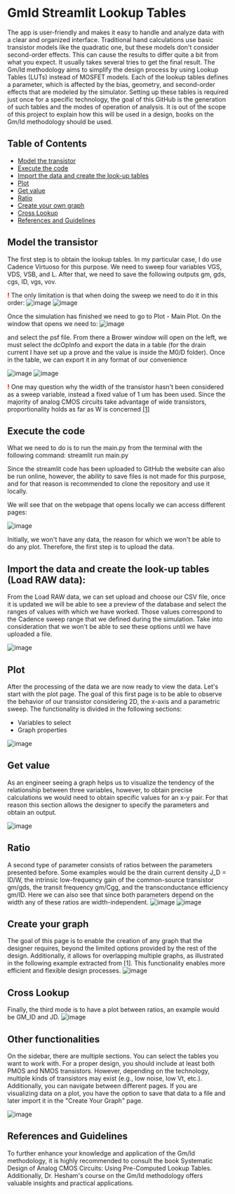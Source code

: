 # GmId Streamlit Lookup Tables
The app is user-friendly and makes it easy to handle and analyze data with a clear and organized interface. Traditional hand calculations use basic transistor models like the quadratic one, but these models don't consider second-order effects. This can cause the results to differ quite a bit from what you expect. It usually takes several tries to get the final result. The Gm/Id methodology aims to simplify the design process by using Lookup Tables (LUTs) instead of MOSFET models. Each of the lookup tables defines a parameter, which is affected by the bias, geometry, and second-order effects that are modeled by the simulator.
Setting up these tables is required just once for a specific technology, the goal of this GitHub is the generation of such tables and the modes of operation of analysis. It is out of the scope of this project to explain how this will be used in a design, books on the Gm/Id methodology should be used. 

## Table of Contents
- [Model the transistor](#model-the-transistor)
- [Execute the code](#execute-the-code)
- [Import the data and create the look-up tables](#import-the-data-and-create-the-look-up-tables-load-raw-data)
- [Plot](#plot)
- [Get value](#get-value)
- [Ratio](#ratio)
- [Create your own graph](#create-your-own-graph)
- [Cross Lookup](#cross-lookup)
- [References and Guidelines](#references-and-guidelines)

## Model the transistor
The first step is to obtain the lookup tables. In my particular case, I do use Cadence Virtuoso for this purpose. We need to sweep four variables VGS, VDS, VSB, and L. After that, we need to save the following outputs gm, gds, cgs, ID, vgs, vov.

<strong style="color:red;">!</strong> The only limitation is that when doing the sweep we need to do it in this order:
![image](https://github.com/user-attachments/assets/65add828-ce04-4ac8-83fa-ee865d4954e4)
![image](https://github.com/user-attachments/assets/bb28bef6-44fe-451a-ad3d-12df5f83bfad)

Once the simulation has finished we need to go to Plot - Main Plot. On the window that opens we need to:
![image](https://github.com/user-attachments/assets/96ce9f13-247a-4ba9-90b7-50e64b82a0d2)

and select the psf file. From there a Brower window will open on the left, we must select the dcOpInfo and export the data in a table (for the drain current I have set up a prove and the value is inside the M0/D folder). Once in the table, we can export it in any format of our convenience

![image](https://github.com/user-attachments/assets/8697ee4f-a0d8-46c6-bd30-ba1fe03c27fa)
![image](https://github.com/user-attachments/assets/569502a1-aedc-4d90-b84c-609b5a68f3a0)

<strong style="color:red;">!</strong> One may question why the width of the transistor hasn't been considered as a sweep variable, instead a fixed value of 1 um has been used. Since the majority of analog CMOS circuits take advantage of wide transistors, proportionality holds as far as W is concerned [[1]](https://ieeexplore.ieee.org/document/10122491/)

## Execute the code
What we need to do is to run the main.py from the terminal with the following command:
streamlit run main.py

Since the streamlit code has been uploaded to GitHub the website can also be run online, however, the ability to save files is not made for this purpose, and for that reason is recommended to clone the repository and use it locally.

We will see that on the webpage that opens locally we can access different pages:

![image](https://github.com/user-attachments/assets/52e2128a-89d9-46e1-9754-4dc56e13af57)

Initially, we won't have any data, the reason for which we won't be able to do any plot. Therefore, the first step is to upload the data.

## Import the data and create the look-up tables (Load RAW data):
From the Load RAW data, we can set upload and choose our CSV file, once it is updated we will be able to see a preview of the database and select the ranges of values with which we have worked. Those values correspond to the Cadence sweep range that we defined during the simulation. Take into consideration that we won't be able to see these options until we have uploaded a file.

![image](https://github.com/user-attachments/assets/59e52644-3b4b-49ac-a1df-ea15e9a0e1da)

## Plot
After the processing of the data we are now ready to view the data. Let's start with the plot page. The goal of this first page is to be able to observe the behavior of our transistor considering 2D, the x-axis and a parametric sweep. The functionality is divided in the following sections:
- Variables to select
- Graph properties

![image](https://github.com/user-attachments/assets/2e6e5770-655c-484d-9e2e-77529ee4e54c)

## Get value
As an engineer seeing a graph helps us to visualize the tendency of the relationship between three variables, however, to obtain precise calculations we would need to obtain specific values for an x-y pair. For that reason this section allows the designer to specify the parameters and obtain an output.

![image](https://github.com/user-attachments/assets/1fc60eac-5529-4e8d-b0c4-362aa0ba8c4e)

## Ratio
A second type of parameter consists of ratios between the parameters presented before. Some examples would be the drain current density J_D = ID/W, the intrinsic low-frequency gain of the common-source transistor gm/gds, the transit frequency gm/Cgg, and the transconductance efficiency gm/ID. Here we can also see that since both parameters depend on the width any of these ratios are width-independent.
![image](https://github.com/user-attachments/assets/d6e446d8-2b84-4447-9ccf-05e9e1921054)
![image](https://github.com/user-attachments/assets/be48e34b-1b2e-42fd-83d5-1c8a05f696b9)


## Create your graph
The goal of this page is to enable the creation of any graph that the designer requires, beyond the limited options provided by the rest of the design. Additionally, it allows for overlapping multiple graphs, as illustrated in the following example extracted from [1]. This functionality enables more efficient and flexible design processes.
![image](https://github.com/user-attachments/assets/4280c985-d814-4110-8eb2-a711703c20d4)

## Cross Lookup
Finally, the third mode is to have a plot between ratios, an example would be GM_ID and JD.
![image](https://github.com/user-attachments/assets/ce26cd1a-90ae-4ef5-aea3-d7ac2fd975d6)

## Other functionalities
On the sidebar, there are multiple sections. You can select the tables you want to work with. For a proper design, you should include at least both PMOS and NMOS transistors. However, depending on the technology, multiple kinds of transistors may exist (e.g., low noise, low Vt, etc.). Additionally, you can navigate between different pages. If you are visualizing data on a plot, you have the option to save that data to a file and later import it in the "Create Your Graph" page.

![image](https://github.com/user-attachments/assets/ca46c571-a78c-4a51-a283-2e09a40ff7d1)


## References and Guidelines
To further enhance your knowledge and application of the Gm/Id methodology, it is highly recommended to consult the book Systematic Design of Analog CMOS Circuits: Using Pre-Computed Lookup Tables. Additionally, Dr. Hesham's course on the Gm/Id methodology offers valuable insights and practical applications.
